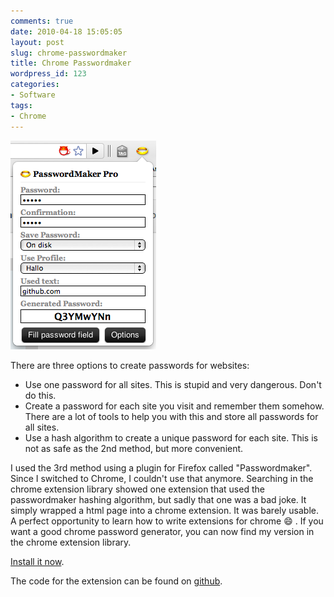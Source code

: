 ```yaml
---
comments: true
date: 2010-04-18 15:05:05
layout: post
slug: chrome-passwordmaker
title: Chrome Passwordmaker
wordpress_id: 123
categories:
- Software
tags:
- Chrome
---
```


![](/images/2010-04-18-chrome-passwordmaker/Bildschirmfoto-2010-04-18-um-16.04.36.png) 

There are three options to create passwords for websites:

  * Use one password for all sites. This is stupid and very dangerous. Don't do
    this.
  * Create a password for each site you visit and remember them somehow. There
    are a lot of tools to help you with this and store all passwords for all
    sites.
  * Use a hash algorithm to create a unique password for each site. This is not
    as safe as the 2nd method, but more convenient.

I used the 3rd method using a plugin for Firefox called "Passwordmaker". Since
I switched to Chrome, I couldn't use that anymore. Searching in the chrome
extension library showed one extension that used the passwordmaker hashing
algorithm, but sadly that one was a bad joke. It simply wrapped a html page
into a chrome extension. It was barely usable. A perfect opportunity to learn
how to write extensions for chrome :smile: . If you want a good chrome password
generator, you can now find my version in the chrome extension library.

[Install it now](https://chrome.google.com/extensions/detail/ocjkdaaapapjpmipmhiadedofjiokogj).

The code for the extension can be found on
[github](http://github.com/bitboxer/chrome-passwordmaker).
